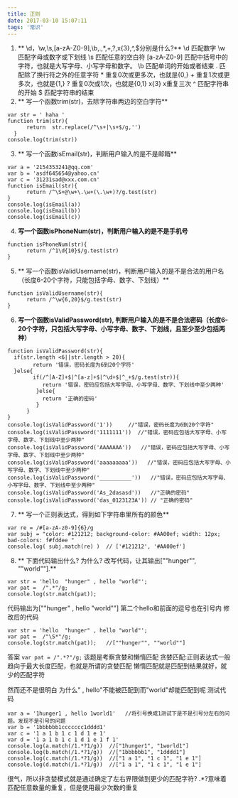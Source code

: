 ```yaml
---
title: 正则
date: 2017-03-10 15:07:11
tags: '常识'
---
```

1. ** \d，\w,\s,[a-zA-Z0-9],\b,.,*,+,?,x{3},^,$分别是什么?**
\d 匹配数字
\w 匹配字母或数字或下划线
\s 匹配任意的空白符
[a-zA-Z0-9] 匹配中括号中的字符，也就是大写字母、小写字母和数字。
\b 匹配单词的开始或者结束
. 匹配除了换行符之外的任意字符
\* 重复0次或更多次，也就是{0,}
\+ 重复1次或更多次，也就是{1,}
? 重复0次或1次，也就是{0,1}
x{3} x重复三次
^ 匹配字符串的开始
$ 匹配字符串的结束
2. ** 写一个函数trim(str)，去除字符串两边的空白字符**
```
var str = ' haha '
function trim(str){
      return  str.replace(/^\s+|\s+$/g,'')
  }
console.log(trim(str))
```
3. ** 写一个函数isEmail(str)，判断用户输入的是不是邮箱**
```
var a = '2154353241@qq.com'
var b = 'asdf645654@yahoo.cn'
var c = '31231sad@xxx.com.cn'
function isEmail(str){
      return /^\S+@\w+\.\w+(\.\w+)?/g.test(str)
}
console.log(isEmail(a))
console.log(isEmail(b))
console.log(isEmail(c))
```
4. **写一个函数isPhoneNum(str)，判断用户输入的是不是手机号**
```
function isPhoneNum(str){
      return /^1\d{10}$/g.test(str)
}
```
5. ** 写一个函数isValidUsername(str)，判断用户输入的是不是合法的用户名（长度6-20个字符，只能包括字母、数字、下划线）**
```
function isValidUsername(str){
      return /^\w{6,20}$/g.test(str)
}
```
6. **写一个函数isValidPassword(str), 判断用户输入的是不是合法密码（长度6-20个字符，只包括大写字母、小写字母、数字、下划线，且至少至少包括两种）**
```
function isValidPassword(str){
  if(str.length <6||str.length > 20){
        return '错误，密码长度为6到20个字符'
  }else{
        if(/^[A-Z]+$|^[a-z]+$|^\d+$|^_+$/g.test(str)){
           return '错误，密码应包括大写字母、小写字母、数字、下划线中至少两种'
         }else{
           return '正确的密码'
         }
      }
}
console.log(isValidPassword('1'))     //"错误，密码长度为6到20个字符"
console.log(isValidPassword('1111111'))  //"错误，密码应包括大写字母、小写字母、数字、下划线中至少两种"
console.log(isValidPassword('AAAAAAA'))   //"错误，密码应包括大写字母、小写字母、数字、下划线中至少两种"
console.log(isValidPassword('aaaaaaaaa'))   //"错误，密码应包括大写字母、小写字母、数字、下划线中至少两种"
console.log(isValidPassword('__________'))   //"错误，密码应包括大写字母、小写字母、数字、下划线中至少两种"
console.log(isValidPassword('As_2dasasd'))   //"正确的密码"
console.log(isValidPassword('das_0123123A')) // "正确的密码"
```
7. ** 写一个正则表达式，得到如下字符串里所有的颜色**
```  
var re = /#[a-zA-z0-9]{6}/g
var subj = "color: #121212; background-color: #AA00ef; width: 12px; bad-colors: f#fddee "
console.log( subj.match(re) )  // ['#121212', '#AA00ef']
```

8. ** 下面代码输出什么? 为什么? 改写代码，让其输出[""hunger"", ""world""].**
```
var str = 'hello  "hunger" , hello "world"';
var pat =  /".*"/g;
console.log(str.match(pat));
```

 代码输出为[""hunger" , hello "world""]
第二个hello和前面的逗号也在引号内
修改后的代码
```
var str = 'hello  "hunger" , hello "world"';
var pat =  /"\S*"/g;
console.log(str.match(pat));   //[""hunger"", ""world""]
```
 答案
`var pat = /".*?"/g;`
  该题是考察贪婪和懒惰匹配
贪婪匹配:正则表达式一般趋向于最大长度匹配，也就是所谓的贪婪匹配
懒惰匹配就是匹配到结果就好，就少的匹配字符

 然而还不是很明白  为什么" , hello"不能被匹配到而"world"却能匹配到呢
测试代码
```
var a = '1hunger1 , hello 1world1'   //将引号换成1测试下是不是引号分左右的问题。发现不是引号的问题
var b = '1bbbbbb1ccccccc1dddd1' 
var c = '1 a 1 b 1 c 1 d 1 e 1' 
var d = '1 a 1 b 1 c 1 d 1 e 1 f 1'
console.log(a.match(/1.*?1/g))  //["1hunger1", "1world1"]
console.log(b.match(/1.*?1/g))  //["1bbbbbb1", "1dddd1"]
console.log(c.match(/1.*?1/g))  //["1 a 1", "1 c 1", "1 e 1"]
console.log(d.match(/1.*?1/g))  //["1 a 1", "1 c 1", "1 e 1"]
```
 很气，所以非贪婪模式就是通过确定了左右界限做到更少的匹配字符?
.*?意味着匹配任意数量的重复，但是使用最少次数的重复